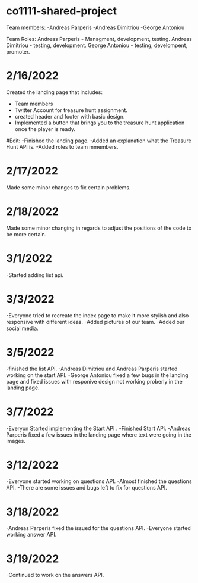# co1111-shared-project

Team members:
-Andreas Parperis
-Andreas Dimitriou
-George Antoniou


Team Roles:
Andreas Parperis - Managment, development, testing.
Andreas Dimitriou - testing, development.
George Antoniou - testing, develompent, promoter.


# 2/16/2022
Created the landing page that includes:
- Team members
- Twitter Account for treasure hunt assignment.
- created header and footer with basic design.
- Implemented a button that brings you to the treasure hunt application once the player is ready.
 
 
 #Edit:
 -Finished the landing page.
 -Added an explanation what the Treasure Hunt API is.
 -Added roles to team mmembers.

# 2/17/2022
Made some minor changes to fix certain problems.

# 2/18/2022
Made some minor changing in regards to adjust the positions of the code to be more certain.

# 3/1/2022
-Started adding list api.

# 3/3/2022
-Everyone tried to recreate the index page to make it more stylish and also responsive with different ideas.
-Added pictures of our team.
-Added our social media.

# 3/5/2022
-finished the list APi.
-Andreas Dimitriou and Andreas Parperis started working on the start API.
-George Antoniou fixed a few bugs in the landing page and fixed issues with responive design not working proberly in the landing page.


# 3/7/2022
-Everyon Started implementing the Start API .
-Finished Start APi.
-Andreas Parperis fixed a few issues in the landing page where text were going in the images.

# 3/12/2022
-Everyone started working on questions API. 
-Almost finished the questions API.
-There are some issues and bugs left to fix for questions API.


# 3/18/2022
-Andreas Parperis fixed the issued for the questions API.
-Everyone started working answer API.

# 3/19/2022
-Continued to work on the answers API.









